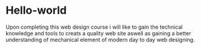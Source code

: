 # Hello-world
Upon completing this web design course i will like to gain the technical knowledge and tools to creats a quality web site aswell as gaining a better understanding of mechanical element of modern day to day web designing.